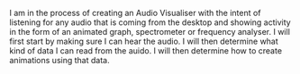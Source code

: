 I am in the process of creating an Audio Visualiser with the intent of listening for any audio that is coming from the desktop and showing activity in the form of an animated graph, spectrometer or frequency analyser.
I will first start by making sure I can hear the audio.
I will then determine what kind of data I can read from the auido.
I will then determine how to create animations using that data.
